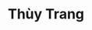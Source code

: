 ---
layout: album_gallery
resource: instagram
title: "Thùy Trang"
description: "Instagram albums of Thùy Trang</br>. Username: _imnotteee"
active: gallery
images:
- image_path: /imnotteee/0/20230708_204014_358195670_973763437271548_1350541097785631601_n.jpg
  gallery-folder: /gallery/imnotteee/0/
  gallery-name: 0
  gallery-date: March 2025
- image_path: /imnotteee/1/20241116_203655_467512823_1282811879809454_7204113289115558991_n.jpg
  gallery-folder: /gallery/imnotteee/1/
  gallery-name: 1
  gallery-date: March 2025
- image_path: /imnotteee/3/20241203_223433_469112187_1538243240148742_4793577177367031545_n.jpg
  gallery-folder: /gallery/imnotteee/3/
  gallery-name: 3
  gallery-date: March 2025
---